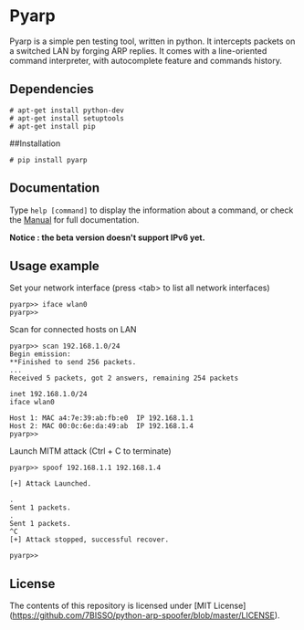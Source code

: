 # Pyarp

Pyarp is a simple pen testing tool, written in python. It intercepts packets on a switched LAN by forging ARP replies. It comes with a line-oriented command interpreter, with autocomplete feature and commands history.

## Dependencies  

```
# apt-get install python-dev
# apt-get install setuptools
# apt-get install pip
```

##Installation
```
# pip install pyarp
```

## Documentation  

Type `help [command]` to display the information about a command, or check the [Manual](https://github.com/7BISSO/python-arp-spoofer/blob/master/pyarp/data/MANUAL.txt) for full documentation.

<b>Notice : the beta version doesn't support IPv6 yet.</b>


## Usage example  

Set your network interface (press \<tab\> to list all network interfaces)
```
pyarp>> iface wlan0
pyarp>>
```
Scan for connected hosts on LAN
```
pyarp>> scan 192.168.1.0/24
Begin emission:
**Finished to send 256 packets.
...
Received 5 packets, got 2 answers, remaining 254 packets

inet 192.168.1.0/24
iface wlan0

Host 1: MAC a4:7e:39:ab:fb:e0  IP 192.168.1.1
Host 2: MAC 00:0c:6e:da:49:ab  IP 192.168.1.4
pyarp>>
```
Launch MITM attack (Ctrl + C to terminate)
```
pyarp>> spoof 192.168.1.1 192.168.1.4

[+] Attack Launched.

.
Sent 1 packets.
.
Sent 1 packets.
^C
[+] Attack stopped, successful recover.

pyarp>>
```

## License  

The contents of this repository is licensed under [MIT License] (https://github.com/7BISSO/python-arp-spoofer/blob/master/LICENSE).
